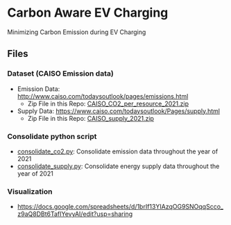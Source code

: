 # Carbon Aware EV Charging
Minimizing Carbon Emission during EV Charging

## Files
### Dataset (CAISO Emission data)
- Emission Data: http://www.caiso.com/todaysoutlook/pages/emissions.html
    - Zip File in this Repo: [CAISO_CO2_per_resource_2021.zip](./CAISO_CO2_per_resource_2021.zip)
- Supply Data: https://www.caiso.com/todaysoutlook/Pages/supply.html
    - Zip File in this Repo: [CAISO_supply_2021.zip](./CAISO_supply_2021.zip)

### Consolidate python script
- [consolidate_co2.py](./consolidate_co2.py): Consolidate emission data throughout the year of 2021
- [consolidate_supply.py](./consolidate_supply.py): Consolidate energy supply data throughout the year of 2021

### Visualization
- https://docs.google.com/spreadsheets/d/1brIf13YIAzqOG9SNOqqScco_z9aQ8DBt6TafIYevyAI/edit?usp=sharing

